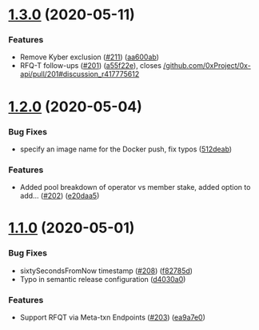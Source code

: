 # [1.3.0](https://github.com/0xProject/0x-api/compare/v1.2.0...v1.3.0) (2020-05-11)

### Features

-   Remove Kyber exclusion ([#211](https://github.com/0xProject/0x-api/issues/211)) ([aa600ab](https://github.com/0xProject/0x-api/commit/aa600abd74bb963303720d8a3cdf3b5f5044ae4f))
-   RFQ-T follow-ups ([#201](https://github.com/0xProject/0x-api/issues/201)) ([a55f22e](https://github.com/0xProject/0x-api/commit/a55f22ee866f0ce8a8e5164829bc511838019a47)), closes [/github.com/0xProject/0x-api/pull/201#discussion_r417775612](https://github.com//github.com/0xProject/0x-api/pull/201/issues/discussion_r417775612)

# [1.2.0](https://github.com/0xProject/0x-api/compare/v1.1.0...v1.2.0) (2020-05-04)

### Bug Fixes

-   specify an image name for the Docker push, fix typos ([512deab](https://github.com/0xProject/0x-api/commit/512deab78da744e86ca7e2f58d2c6e09e4f78c05))

### Features

-   Added pool breakdown of operator vs member stake, added option to add… ([#202](https://github.com/0xProject/0x-api/issues/202)) ([e20daa5](https://github.com/0xProject/0x-api/commit/e20daa5bb1cf6271b83d977459227fd80d1794cd))

# [1.1.0](https://github.com/0xProject/0x-api/compare/v1.0.0...v1.1.0) (2020-05-01)

### Bug Fixes

-   sixtySecondsFromNow timestamp ([#208](https://github.com/0xProject/0x-api/issues/208)) ([f82785d](https://github.com/0xProject/0x-api/commit/f82785ddd9ee465ae70907d443e79df3369e093c))
-   Typo in semantic release configuration ([d4030a0](https://github.com/0xProject/0x-api/commit/d4030a085d7f6847504087e97608c93c7031b57e))

### Features

-   Support RFQT via Meta-txn Endpoints ([#203](https://github.com/0xProject/0x-api/issues/203)) ([ea9a7e0](https://github.com/0xProject/0x-api/commit/ea9a7e0ad32855796c4cf9ef125b075f5761e71d))
